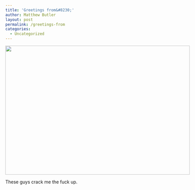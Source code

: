 ```yaml
---
title: 'Greetings from&#8230;'
author: Matthew Butler
layout: post
permalink: /greetings-from
categories:
  - Uncategorized
---
```

<div style="width: 586px" class="wp-caption alignnone">
  <img alt="" src="http://www.mattbutler.net/images/wfkupostcard.jpg" title="Greetings" width="576" height="403" /><p class="wp-caption-text">
    These guys crack me the fuck up.
  </p>
</div>
